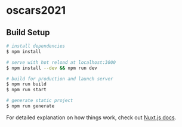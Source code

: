 # oscars2021

## Build Setup

```bash
# install dependencies
$ npm install

# serve with hot reload at localhost:3000
$ npm install --dev && npm run dev

# build for production and launch server
$ npm run build
$ npm run start

# generate static project
$ npm run generate
```

For detailed explanation on how things work, check out [Nuxt.js docs](https://nuxtjs.org).
